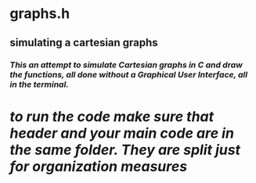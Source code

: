 # **graphs.h**
 ## **simulating a cartesian graphs**
 
 
### *This an attempt to simulate Cartesian graphs in C and draw the functions, all done without a Graphical User Interface, all in the terminal.* 

# *to run the code make sure that header and your main code are in the same folder. They are split just for organization measures*

